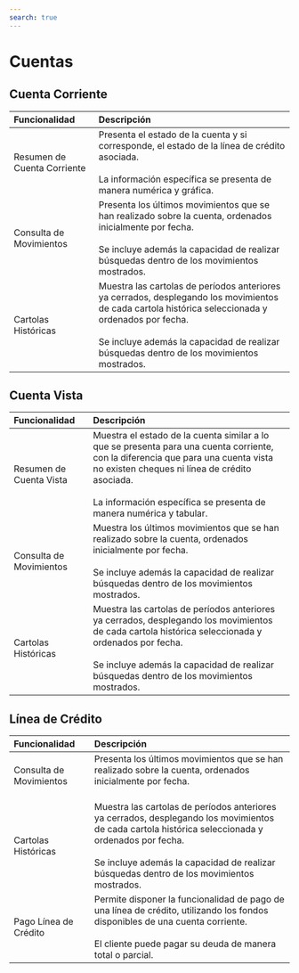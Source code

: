 ```yaml
---
search: true
---
```


# Cuentas

## Cuenta Corriente

|Funcionalidad | Descripción|
|:-------------|:-----------|
|Resumen de Cuenta Corriente|Presenta el estado de la cuenta y si corresponde, el estado de la línea de crédito asociada.<br><br> La información específica se presenta de manera numérica y gráfica.|
|Consulta de Movimientos|Presenta los últimos movimientos que se han realizado sobre la cuenta, ordenados inicialmente por fecha.<br><br> Se incluye además la capacidad de realizar búsquedas dentro de los movimientos mostrados. |
|Cartolas Históricas|Muestra las cartolas de períodos anteriores ya cerrados, desplegando los movimientos de cada cartola histórica seleccionada y ordenados por fecha.<br><br> Se incluye además la capacidad de realizar búsquedas dentro de los movimientos mostrados.|

## Cuenta Vista

|Funcionalidad|Descripción|
|:------------|:----------|
|Resumen de Cuenta Vista|Muestra el estado de la cuenta similar a lo que se presenta para una cuenta corriente, con la diferencia que para una cuenta vista no existen cheques ni línea de crédito asociada. <br><br>La información específica se presenta de manera numérica y tabular.|
|Consulta de Movimientos|Muestra los últimos movimientos que se han realizado sobre la cuenta, ordenados inicialmente por fecha. <br><br>Se incluye además la capacidad de realizar búsquedas dentro de los movimientos mostrados.|
|Cartolas Históricas|Muestra las cartolas de períodos anteriores ya cerrados, desplegando los movimientos de cada cartola histórica seleccionada y ordenados por fecha. <br><br>Se incluye además la capacidad de realizar búsquedas dentro de los movimientos mostrados.|

## Línea de Crédito

|Funcionalidad|Descripción|
|:------------|:----------|
|Consulta de Movimientos|Presenta los últimos movimientos que se han realizado sobre la cuenta, ordenados inicialmente por fecha. <br><br>|Se incluye además la capacidad de realizar búsquedas dentro de los movimientos mostrados.|
|Cartolas Históricas|Muestra las cartolas de períodos anteriores ya cerrados, desplegando los movimientos de cada cartola histórica seleccionada y ordenados por fecha. <br><br>Se incluye además la capacidad de realizar búsquedas dentro de los movimientos mostrados.|
|Pago Línea de Crédito|Permite disponer la funcionalidad de pago de una línea de crédito, utilizando los fondos disponibles de una cuenta corriente. <br><br>El cliente puede pagar su deuda de manera total o parcial.|
